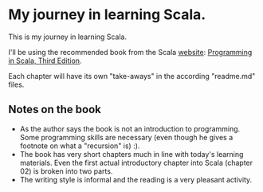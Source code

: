 # My journey in learning Scala.

This is my journey in learning Scala.

I'll be using the recommended book from the Scala [website](http://docs.scala-lang.org/books.html): [Programming in Scala, Third Edition](https://booksites.artima.com/programming_in_scala_3ed).

Each chapter will have its own "take-aways" in the according "readme.md" files. 

## Notes on the book

* As the author says the book is not an introduction to programming. Some programming skills are necessary (even though he gives a footnote on what a "recursion" is) :).
* The book has very short chapters much in line with today's learning materials. Even the first actual introductory chapter into Scala (chapter 02) is broken into two parts.
* The writing style is informal and the reading is a very pleasant activity.
